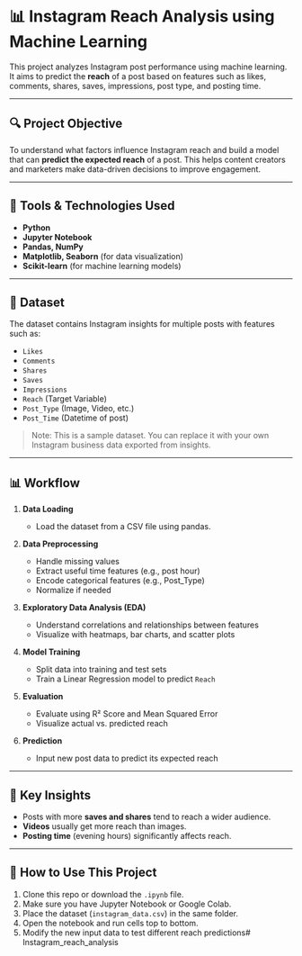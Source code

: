 # 📊 Instagram Reach Analysis using Machine Learning

This project analyzes Instagram post performance using machine learning. It aims to predict the **reach** of a post based on features such as likes, comments, shares, saves, impressions, post type, and posting time.

---

## 🔍 Project Objective

To understand what factors influence Instagram reach and build a model that can **predict the expected reach** of a post. This helps content creators and marketers make data-driven decisions to improve engagement.

---

## 🧰 Tools & Technologies Used

- **Python**
- **Jupyter Notebook**
- **Pandas, NumPy**
- **Matplotlib, Seaborn** (for data visualization)
- **Scikit-learn** (for machine learning models)

---

## 📁 Dataset

The dataset contains Instagram insights for multiple posts with features such as:

- `Likes`
- `Comments`
- `Shares`
- `Saves`
- `Impressions`
- `Reach` (Target Variable)
- `Post_Type` (Image, Video, etc.)
- `Post_Time` (Datetime of post)

> Note: This is a sample dataset. You can replace it with your own Instagram business data exported from insights.

---

## 📊 Workflow

1. **Data Loading**
   - Load the dataset from a CSV file using pandas.

2. **Data Preprocessing**
   - Handle missing values
   - Extract useful time features (e.g., post hour)
   - Encode categorical features (e.g., Post_Type)
   - Normalize if needed

3. **Exploratory Data Analysis (EDA)**
   - Understand correlations and relationships between features
   - Visualize with heatmaps, bar charts, and scatter plots

4. **Model Training**
   - Split data into training and test sets
   - Train a Linear Regression model to predict `Reach`

5. **Evaluation**
   - Evaluate using R² Score and Mean Squared Error
   - Visualize actual vs. predicted reach

6. **Prediction**
   - Input new post data to predict its expected reach

---



## 📌 Key Insights

- Posts with more **saves and shares** tend to reach a wider audience.
- **Videos** usually get more reach than images.
- **Posting time** (evening hours) significantly affects reach.

---

## 🚀 How to Use This Project

1. Clone this repo or download the `.ipynb` file.
2. Make sure you have Jupyter Notebook or Google Colab.
3. Place the dataset (`instagram_data.csv`) in the same folder.
4. Open the notebook and run cells top to bottom.
5. Modify the new input data to test different reach predictions# Instagram_reach_analysis
